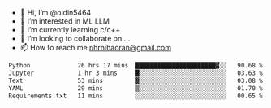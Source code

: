 - 👋 Hi, I’m @oidin5464
- 👀 I’m interested in ML LLM
- 🌱 I’m currently learning c/c++
- 💞️ I’m looking to collaborate on ...
- 📫 How to reach me nhrnihaoran@gmail.com

<!--START_SECTION:waka-->

```txt
Python             26 hrs 17 mins  ██████████████████████▓░░   90.68 %
Jupyter            1 hr 3 mins     █░░░░░░░░░░░░░░░░░░░░░░░░   03.63 %
Text               53 mins         ▓░░░░░░░░░░░░░░░░░░░░░░░░   03.08 %
YAML               29 mins         ▒░░░░░░░░░░░░░░░░░░░░░░░░   01.70 %
Requirements.txt   11 mins         ░░░░░░░░░░░░░░░░░░░░░░░░░   00.65 %
```

<!--END_SECTION:waka-->

<!---
oidin5464/oidin5464 is a ✨ special ✨ repository because its `README.md` (this file) appears on your GitHub profile.
You can click the Preview link to take a look at your changes.
--->

